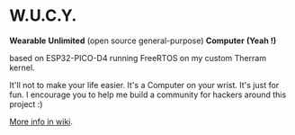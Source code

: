 # W.U.C.Y.
**Wearable** 
**Unlimited** (open source general-purpose) 
**Computer** 
**(Yeah !)**

based on ESP32-PICO-D4 running FreeRTOS on my custom Therram kernel. 

It'll not to make your life easier.
It's a Computer on your wrist.
It's just for fun.
I encourage you to help me build a community for hackers around this project :)

[More info in wiki](https://github.com/therram/thera/wiki).
  
